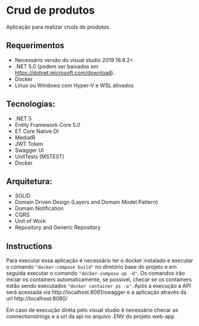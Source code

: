 # Crud de produtos
Aplicação para realizar cruds de produtos.

## Requerimentos
- Necessário versão do visual studio 2019 16.8.2+.
- .NET 5.0 (podem ser baixados em https://dotnet.microsoft.com/download).
- Docker
- Linux ou Windows com Hyper-V e WSL ativados

## Tecnologias:
- .NET 5
- Entity Framework Core 5.0
- ET Core Native DI
- MediatR
- JWT Token
- Swagger UI
- UnitTests (MSTEST)
- Docker

## Arquitetura:
- SOLID
- Domain Driven Design (Layers and Domain Model Pattern)
- Domain Notification
- CQRS
- Unit of Work
- Repository and Generic Repository

## Instructions
Para executar essa aplicação é necessário ter o docker instalado e executar o comando `"docker-compose build"` no diretório base do projeto e em seguida executar o comando `"docker-compose up -d"`. Os comandos irão iniciar os containers automaticamente, se possível, checar se os containers estão sendo executados `"docker container ps -a"`. Após a execução a API será acessada via http://localhost:8081/swagger e a aplicação através da url http://localhost:8080/

Em caso de execução direta pelo visual studio é necessário checar as connectionstrings e a url da api no arquivo .ENV do projeto web-app

